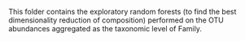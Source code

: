 This folder contains the exploratory random forests (to find the best dimensionality reduction of composition) performed on the OTU abundances aggregated as the taxonomic level of Family.
